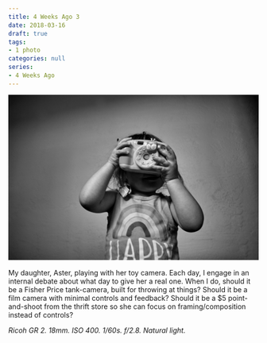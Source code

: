 ```yaml
---
title: 4 Weeks Ago 3
date: 2018-03-16
draft: true
tags:
- 1 photo
categories: null
series: 
- 4 Weeks Ago
---
```

![4 Weeks 3](4weeks3.jpg)

My daughter, Aster, playing with her toy camera. Each day, I engage in an internal debate about what day to give her a real one. When I do, should it be a Fisher Price tank-camera, built for throwing at things? Should it be a film camera with minimal controls and feedback? Should it be a $5 point-and-shoot from the thrift store so she can focus on framing/composition instead of controls?

*Ricoh GR 2. 18mm. ISO 400. 1/60s. f/2.8. Natural light.*

